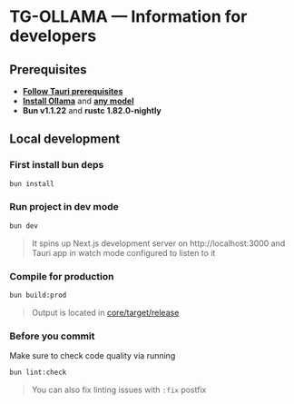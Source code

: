 # TG-OLLAMA — Information for developers

## Prerequisites
- [**Follow Tauri prerequisites**](https://v2.tauri.app/start/prerequisites/)
- [**Install Ollama**](https://ollama.com/download) and [**any model**](https://ollama.com/library)
- **Bun v1.1.22** and **rustc 1.82.0-nightly**

## Local development
### First install bun deps
```sh
bun install
```

### Run project in dev mode
```sh
bun dev
```
> It spins up Next.js development server on http://localhost:3000 and Tauri app in watch mode configured to listen to it

### Compile for production
```sh
bun build:prod
```
> Output is located in [core/target/release](../core/target/release/)

### Before you commit
Make sure to check code quality via running
```sh
bun lint:check
```
> You can also fix linting issues with `:fix` postfix
